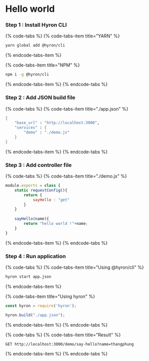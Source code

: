 # Hello world

### Step 1 : Install Hyron CLI

{% code-tabs %}
{% code-tabs-item title="YARN" %}
```bash
yarn global add @hyron/cli
```
{% endcode-tabs-item %}

{% code-tabs-item title="NPM" %}
```bash
npm i -g @hyron/cli
```
{% endcode-tabs-item %}
{% endcode-tabs %}

### Step 2 : Add JSON build file

{% code-tabs %}
{% code-tabs-item title="./app.json" %}
```scheme
{
    "base_url" : "http://localhost:3000",
    "services" : {
        "demo" : "./demo.js"
    }
}
```
{% endcode-tabs-item %}
{% endcode-tabs %}

### Step 3 : Add controller file

{% code-tabs %}
{% code-tabs-item title="./demo.js" %}
```javascript
module.exports = class {
    static requestConfig(){
        return {
            sayHello : "get"
        }
    }
    
    sayHello(name){
        return "hello world !"+name;
    }
}
```
{% endcode-tabs-item %}
{% endcode-tabs %}

### Step 4 : Run application

{% code-tabs %}
{% code-tabs-item title="Using @hyron/cli" %}
```bash
hyron start app.json
```
{% endcode-tabs-item %}

{% code-tabs-item title="Using hyron" %}
```javascript
const hyron = require('hyron');

hyron.build("./app.json");
```
{% endcode-tabs-item %}
{% endcode-tabs %}

{% code-tabs %}
{% code-tabs-item title="Result" %}
```http
GET http://localhost:3000/demo/say-hello?name=thangphung
```
{% endcode-tabs-item %}
{% endcode-tabs %}


